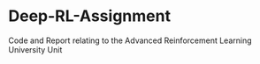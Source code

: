 # Deep-RL-Assignment
Code and Report relating to the Advanced Reinforcement Learning University Unit
